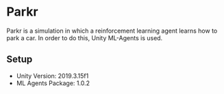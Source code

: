 # Parkr
Parkr is a simulation in which a reinforcement learning agent learns how to park a car. In order to do this, Unity ML-Agents is used.

## Setup

* Unity Version: 2019.3.15f1
* ML Agents Package: 1.0.2

